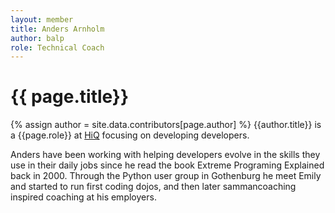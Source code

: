 ```yaml
---
layout: member
title: Anders Arnholm
author: balp
role: Technical Coach
---
```


# {{ page.title}}
{% assign author = site.data.contributors[page.author] %}
{{author.title}} is a {{page.role}} at [HiQ](https://www.hiq.se) focusing on developing developers.

Anders have been working with helping developers evolve in the skills they use in their daily jobs since he read the book Extreme Programing Explained back in 2000. Through the Python user group in Gothenburg he meet Emily and started to run first coding dojos, and then later sammancoaching inspired coaching at his employers.      